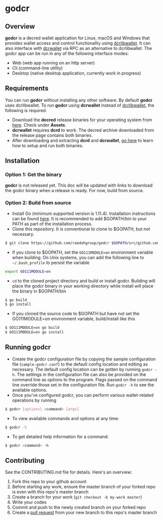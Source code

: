 # godcr

## Overview
**godcr** is a decred wallet application for Linux, macOS and Windows that provides wallet access and control functionality using [dcrlibwallet](https://github.com/raedahgroup/godcr/pull/88). It can also interface with [dcrwallet](https://github.com/decred/dcrwallet) via RPC as an alternative to dcrlibwallet. The godcr app can be run in any of the following interface modes:
- Web (web app running on an http server)
- Cli (command-line utility)
- Desktop (native desktop application, currently work in progress)

## Requirements
You can run **godcr** without installing any other software. By default **godcr** uses dcrlibwallet.
To run **godcr** using **dcrwallet** instead of [dcrlibwallet](https://github.com/raedahgroup/godcr/pull/88), the following is required.
* Download the **decred** release binaries for your operating system from [here](https://github.com/decred/decred-binaries/releases). Check under **Assets**.
* **dcrwallet** requires **dcrd** to work. The decred archive downloaded from the release page contains both binaries.
* After downloading and extracting **dcrd** and **dcrwallet**, [go here](https://docs.decred.org/wallets/cli/cli-installation/) to learn how to setup and run both binaries.

## Installation

### Option 1: Get the binary
**godcr** is not released yet. This doc will be updated with links to download the godcr binary when a release is ready. For now, build from source.

### Option 2: Build from source
* Install Go (minimum supported version is 1.11.4). Installation instructions can be found [here](https://golang.org/doc/install). It is recommended to add $GOPATH/bin to your PATH as part of the installation process.
* Clone this repository. It is conventional to clone to $GOPATH, but not necessary.
```bash
$ git clone https://github.com/raedahgroup/godcr $GOPATH/src/github.com/raedahgroup/godcr
```
* If you clone to $GOPATH, set the `GO111MODULE=on` environment variable when building. On Unix systems, you can add the following line to `~/.bash_profile` to persist the variable
```bash
export GO111MODULE=on
```
* `cd` to the cloned project directory and build or install godcr. Building will place the godcr binary in your working directory while install will place the binary in $GOPATH/bin
```bash
$ go build
$ go install
```
* If you cloned the source code to $GOPATH but have not set the GO111MODULE=on environment variable, build/install like this
```bash
$ GO111MODULE=on go build
$ GO111MODULE=on go install
```

## Running godcr
* Create the godcr configuration file by copying the sample configuration file (`sample-godcr.conf`) to the default config location and editing as necessary. The default config location can be gotten by running `godcr -h`.
The settings in the configuration file can also be provided on the command line as options to the program. Flags passed on the command line override those set in the configuration file. Run `godcr -h` to see the available options.
* Once you've configured godcr, you can perform various wallet-related operations by running
```bash
$ godcr [options] <command> [args]
```
* To view available commands and options at any time:
```bash
$ godcr -h
```
* To get detailed help information for a command:
```bash
$ godcr <command> -h
```

## Contributing 

See the CONTRIBUTING.md file for details. Here's an overview:

1. Fork this repo to your github account
2. Before starting any work, ensure the master branch of your forked repo is even with this repo's master branch
2. Create a branch for your work (`git checkout -b my-work master`)
3. Write your codes
4. Commit and push to the newly created branch on your forked repo
5. Create a [pull request](https://github.com/raedahgroup/godcr/pulls) from your new branch to this repo's master branch
